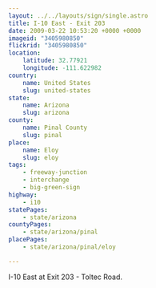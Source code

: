 ```yaml
---
layout: ../../layouts/sign/single.astro
title: I-10 East - Exit 203
date: 2009-03-22 10:53:20 +0000 +0000
imageid: "3405980850"
flickrid: "3405980850"
location:
    latitude: 32.77921
    longitude: -111.622982
country:
    name: United States
    slug: united-states
state:
    name: Arizona
    slug: arizona
county:
    name: Pinal County
    slug: pinal
place:
    name: Eloy
    slug: eloy
tags:
    - freeway-junction
    - interchange
    - big-green-sign
highway:
    - i10
statePages:
    - state/arizona
countyPages:
    - state/arizona/pinal
placePages:
    - state/arizona/pinal/eloy

---
```

I-10 East at Exit 203 - Toltec Road.